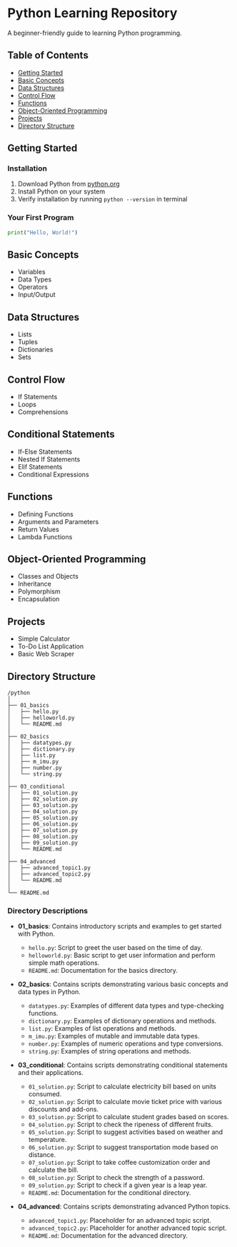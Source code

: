 # Python Learning Repository

A beginner-friendly guide to learning Python programming.

## Table of Contents

- [Getting Started](#getting-started)
- [Basic Concepts](#basic-concepts)
- [Data Structures](#data-structures)
- [Control Flow](#control-flow)
- [Functions](#functions)
- [Object-Oriented Programming](#object-oriented-programming)
- [Projects](#projects)
- [Directory Structure](#directory-structure)

## Getting Started

### Installation
1. Download Python from [python.org](https://www.python.org/downloads/)
2. Install Python on your system
3. Verify installation by running `python --version` in terminal

### Your First Program
```python
print("Hello, World!")
```

## Basic Concepts
- Variables
- Data Types
- Operators
- Input/Output

## Data Structures
- Lists
- Tuples
- Dictionaries
- Sets

## Control Flow
- If Statements
- Loops
- Comprehensions

## Conditional Statements
- If-Else Statements
- Nested If Statements
- Elif Statements
- Conditional Expressions

## Functions
- Defining Functions
- Arguments and Parameters
- Return Values
- Lambda Functions

## Object-Oriented Programming
- Classes and Objects
- Inheritance
- Polymorphism
- Encapsulation

## Projects
- Simple Calculator
- To-Do List Application
- Basic Web Scraper

## Directory Structure
```
/python
│
├── 01_basics
│   ├── hello.py
│   ├── helloworld.py
│   └── README.md
│
├── 02_basics
│   ├── datatypes.py
│   ├── dictionary.py
│   ├── list.py
│   ├── m_imu.py
│   ├── number.py
│   └── string.py
│
├── 03_conditional
│   ├── 01_solution.py
│   ├── 02_solution.py
│   ├── 03_solution.py
│   ├── 04_solution.py
│   ├── 05_solution.py
│   ├── 06_solution.py
│   ├── 07_solution.py
│   ├── 08_solution.py
│   ├── 09_solution.py
│   └── README.md
│
├── 04_advanced
│   ├── advanced_topic1.py
│   ├── advanced_topic2.py
│   └── README.md
│
└── README.md
```

### Directory Descriptions
- **01_basics**: Contains introductory scripts and examples to get started with Python.
  - `hello.py`: Script to greet the user based on the time of day.
  - `helloworld.py`: Basic script to get user information and perform simple math operations.
  - `README.md`: Documentation for the basics directory.

- **02_basics**: Contains scripts demonstrating various basic concepts and data types in Python.
  - `datatypes.py`: Examples of different data types and type-checking functions.
  - `dictionary.py`: Examples of dictionary operations and methods.
  - `list.py`: Examples of list operations and methods.
  - `m_imu.py`: Examples of mutable and immutable data types.
  - `number.py`: Examples of numeric operations and type conversions.
  - `string.py`: Examples of string operations and methods.

- **03_conditional**: Contains scripts demonstrating conditional statements and their applications.
  - `01_solution.py`: Script to calculate electricity bill based on units consumed.
  - `02_solution.py`: Script to calculate movie ticket price with various discounts and add-ons.
  - `03_solution.py`: Script to calculate student grades based on scores.
  - `04_solution.py`: Script to check the ripeness of different fruits.
  - `05_solution.py`: Script to suggest activities based on weather and temperature.
  - `06_solution.py`: Script to suggest transportation mode based on distance.
  - `07_solution.py`: Script to take coffee customization order and calculate the bill.
  - `08_solution.py`: Script to check the strength of a password.
  - `09_solution.py`: Script to check if a given year is a leap year.
  - `README.md`: Documentation for the conditional directory.

- **04_advanced**: Contains scripts demonstrating advanced Python topics.
  - `advanced_topic1.py`: Placeholder for an advanced topic script.
  - `advanced_topic2.py`: Placeholder for another advanced topic script.
  - `README.md`: Documentation for the advanced directory.
